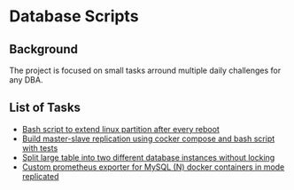 # Database Scripts

## Background
The project is focused on small tasks arround multiple daily challenges for any DBA.
## List of Tasks

- [Bash script to extend linux partition after every reboot](https://github.com/mrusmanshahid/db_ops/tree/main/resize-partition#bash-script-to-extend-the-linux-partition)
- [Build master-slave replication using cocker compose and bash script with tests](https://github.com/mrusmanshahid/db_ops/tree/main/master-slave-replication-docker#master-slave-replication-mysql-in-docker)
- [Split large table into two different database instances without locking](https://github.com/mrusmanshahid/db_ops/tree/main/migrate-data-without-locking#migrate-data-from-source-to-target-without-locking)
- [Custom prometheus exporter for MySQL (N) docker containers in mode replicated](https://github.com/mrusmanshahid/db_ops/tree/main/prometheus-custom-exporter#custom-for-mysql-cluster)
